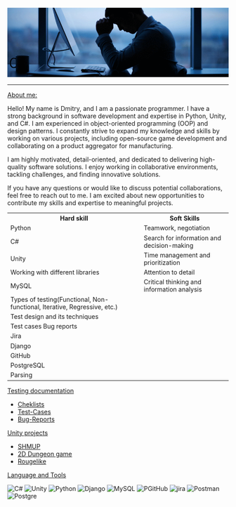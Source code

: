 ![Header](https://github.com/11shingo11/11shingo11/blob/main/assets/SAD-Banner.gif)
<hr>
<ins>About me:</ins>

Hello! My name is Dmitry, and I am a passionate programmer. I have a strong background in software development and expertise in Python, Unity, and C#. I am experienced in object-oriented programming (OOP) and design patterns. I constantly strive to expand my knowledge and 
skills by working on various projects, including open-source game development and collaborating on a product aggregator for manufacturing.

I am highly motivated, detail-oriented, and dedicated to delivering high-quality software solutions. I enjoy working in collaborative environments, tackling challenges, and finding innovative solutions.

If you have any questions or would like to discuss potential collaborations, feel free to reach out to me. I am excited about new opportunities to contribute my skills and expertise to meaningful projects.

<table>

<tr><th>Hard skill</th><th>Soft Skills</th></tr>
<tr><td>Python</td><td>Teamwork, negotiation</td></tr>
<tr><td>C#</td><td>Search for information and decision-making</td></tr>
<tr><td>Unity</td><td>Time management and prioritization</td></tr> 
<tr><td>Working with different libraries</td><td>Attention to detail</td></tr> 
<tr><td>MySQL</td><td>Critical thinking and information analysis</td></tr> 
<tr><td>Types of testing(Functional, Non-functional, Iterative, Regressive, etc.)</td><td></td></tr> 
<tr><td>Test design and its techniques</td><td></td></tr> 
<tr><td>Test cases Bug reports</td><td></td></tr> 
<tr><td>Jira</td><td></td></tr>
<tr><td>Django</td><td></td></tr>
<tr><td>GitHub</td><td></td></tr>
<tr><td>PostgreSQL</td><td></td></tr>
<tr><td>Parsing</td><td></td></tr>



</table>
<ins>Testing documentation</ins>

- [Cheklists](https://github.com/11shingo11/Cheklists.git)
- [Test-Cases](https://github.com/11shingo11/Test-Cases.git)
- [Bug-Reports](https://github.com/11shingo11/Bugreports)

</table>
</table>
<ins>Unity projects</ins>

- [SHMUP](https://github.com/11shingo11/Space-SHMUP)
- [2D Dungeon game](https://github.com/11shingo11/Dungeon)
- [Rougelike](https://github.com/11shingo11/Prjct_X)
</table>

<ins>Language and Tools</ins>


![C#](https://img.shields.io/badge/C%20SHARP-483D8B?style=for-the-badge&logo=Csharp)
![Unity](https://img.shields.io/badge/Unity-483D8B?style=for-the-badge&logo=Unity)
![Python](https://img.shields.io/badge/Python-483D8B?style=for-the-badge&logo=Python)
![Django](https://img.shields.io/badge/Django-483D8B?style=for-the-badge&logo=Django)
![MySQL](https://img.shields.io/badge/MySQL-483D8B?style=for-the-badge&logo=MySQL)
![PGitHub](https://img.shields.io/badge/GitHub-483D8B?style=for-the-badge&logo=GitHub)
![jira](https://img.shields.io/badge/jira-483D8B?style=for-the-badge&logo=Jira)
![Postman](https://img.shields.io/badge/Postman-483D8B?style=for-the-badge&logo=Postman)
![Postgre](https://img.shields.io/badge/Postgre-483D8B?style=for-the-badge&logo=PostgreSQL)


